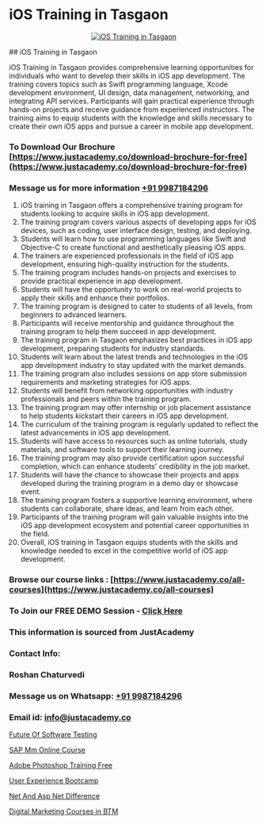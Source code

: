 # iOS Training in Tasgaon

<p align="center">
  <a href="https://justacademy.co/course-detail/ios-training">
    <img src="https://justacademy.co/storage2/course_image/1676636008_course_image.webp" alt="iOS Training in Tasgaon">
  </a>
</p>
## iOS Training in Tasgaon

iOS Training in Tasgaon provides comprehensive learning opportunities for individuals who want to develop their skills in iOS app development. The training covers topics such as Swift programming language, Xcode development environment, UI design, data management, networking, and integrating API services. Participants will gain practical experience through hands-on projects and receive guidance from experienced instructors. The training aims to equip students with the knowledge and skills necessary to create their own iOS apps and pursue a career in mobile app development.
### To Download Our Brochure [https://www.justacademy.co/download-brochure-for-free](https://www.justacademy.co/download-brochure-for-free)
### Message us for more information [+91 9987184296](https://api.whatsapp.com/send?phone=919987184296)
1) iOS training in Tasgaon offers a comprehensive training program for students looking to acquire skills in iOS app development.
2) The training program covers various aspects of developing apps for iOS devices, such as coding, user interface design, testing, and deploying.
3) Students will learn how to use programming languages like Swift and Objective-C to create functional and aesthetically pleasing iOS apps.
4) The trainers are experienced professionals in the field of iOS app development, ensuring high-quality instruction for the students.
5) The training program includes hands-on projects and exercises to provide practical experience in app development.
6) Students will have the opportunity to work on real-world projects to apply their skills and enhance their portfolios.
7) The training program is designed to cater to students of all levels, from beginners to advanced learners.
8) Participants will receive mentorship and guidance throughout the training program to help them succeed in app development.
9) The training program in Tasgaon emphasizes best practices in iOS app development, preparing students for industry standards.
10) Students will learn about the latest trends and technologies in the iOS app development industry to stay updated with the market demands.
11) The training program also includes sessions on app store submission requirements and marketing strategies for iOS apps.
12) Students will benefit from networking opportunities with industry professionals and peers within the training program.
13) The training program may offer internship or job placement assistance to help students kickstart their careers in iOS app development.
14) The curriculum of the training program is regularly updated to reflect the latest advancements in iOS app development.
15) Students will have access to resources such as online tutorials, study materials, and software tools to support their learning journey.
16) The training program may also provide certification upon successful completion, which can enhance students' credibility in the job market.
17) Students will have the chance to showcase their projects and apps developed during the training program in a demo day or showcase event.
18) The training program fosters a supportive learning environment, where students can collaborate, share ideas, and learn from each other.
19) Participants of the training program will gain valuable insights into the iOS app development ecosystem and potential career opportunities in the field.
20) Overall, iOS training in Tasgaon equips students with the skills and knowledge needed to excel in the competitive world of iOS app development.

### Browse our course links : [https://www.justacademy.co/all-courses](https://www.justacademy.co/all-courses) 
### To Join our FREE DEMO Session - [Click Here](https://www.justacademy.co/register-for-course-demo)


### This information is sourced from JustAcademy
### Contact Info:
### Roshan Chaturvedi
### Message us on Whatsapp: [+91 9987184296](https://api.whatsapp.com/send?phone=919987184296)
### Email id: [info@justacademy.co](mailto:info@justacademy.co)
                
[Future Of Software Testing](https://www.linkedin.com/pulse/future-software-testing-justacademy-beangaluru-92sce?trackingId=vb1%2FNuFv2SOJ7cb0X16M3w%3D%3D&lipi=urn%3Ali%3Apage%3Ad_flagship3_company_admin%3BdtMOk%2FoJQbqjCxIYjkJm%2FA%3D%3D)

[SAP Mm Online Course](https://www.linkedin.com/pulse/sap-mm-online-course-justacademy-hyderabad-5nudf/)

[Adobe Photoshop Training Free](https://medium.com/@akanshapatil/adobe-photoshop-training-free-cff34a505c6f)

[User Experience Bootcamp](https://medium.com/@abhidnya.1068/user-experience-bootcamp-883c4579e064)

[Net And Asp Net Difference](https://justacademyin.github.io/justacademy/net-and-asp-net-difference)

[Digital Marketing Courses in BTM](https://justacademyin.github.io/justacademy/digital-marketing-courses-in-btm)

